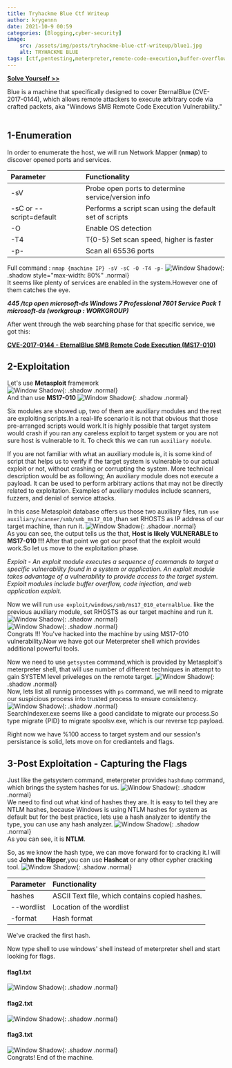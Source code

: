 ```yaml
---
title: Tryhackme Blue Ctf Writeup
author: krygennn
date: 2021-10-9 00:59
categories: [Blogging,cyber-security]
image:
    src: /assets/img/posts/tryhackme-blue-ctf-writeup/blue1.jpg
    alt: TRYHACKME BLUE
tags: [ctf,pentesting,meterpreter,remote-code-execution,buffer-overflow,cracking]
---
```

[**Solve Yourself >>**](https://www.tryhackme.com/room/blue)

Blue is a machine that specifically designed to cover EternalBlue (CVE-2017-0144), 
which allows remote attackers to execute arbitrary code via crafted packets, 
aka "Windows SMB Remote Code Execution Vulnerability." 
<br>
<br>
## 1-Enumeration 

In order to enumerate the host, we will run Network Mapper (**nmap**) to discover opened ports and services.   

| Parameter              | Functionality                                          | 
|:-----------------------|:-------------------------------------------------------|
|-sV                     | Probe open ports to determine service/version info     |
|-sC or --script=default | Performs a script scan using the default set of scripts|
|-O                      | Enable OS detection                                    |
|-T4                     | T{0-5} Set scan speed, higher is faster                |
|-p-                     | Scan all 65536 ports                                   |

Full command : `nmap {machine IP} -sV -sC -O -T4 -p-`
![Window Shadow](/assets/img/posts/tryhackme-blue-ctf-writeup/blue2.jpg){: .shadow style="max-width: 80%" .normal} 
<br>
It seems like plenty of services are enabled in the system.However one of them catches the eye.

_**445 /tcp open microsoft-ds Windows 7 Professional 7601 Service Pack 1 microsoft-ds (workgroup : WORKGROUP)**_ 

After went through the web searching phase for that specific service, we got this:

[**CVE-2017-0144 - EternalBlue SMB Remote Code Execution (MS17-010)**](https://cve.mitre.org/cgi-bin/cvename.cgi?name=CVE-2017-0144)
<br>

## 2-Exploitation 

Let's use **Metasploit** framework
<br>
![Window Shadow](/assets/img/posts/tryhackme-blue-ctf-writeup/blue3.jpg){: .shadow .normal}
<br>
And than use **MS17-010**
![Window Shadow](/assets/img/posts/tryhackme-blue-ctf-writeup/blue4.jpg){: .shadow .normal}
<br>

Six modules are showed up, two of them are auxiliary modules and the rest are exploiting scripts.In a real-life scenario it is not that obvious that those pre-arranged scripts would work.It is highly possible that target system would crash if you ran any careless exploit to target system or you are not sure host is vulnerable to it. To check this we can run `auxiliary module`.

If you are not familiar with what an auxiliary module is, it is some kind of script that helps us to verify if the target system is vulnerable to our actual exploit or not, without crashing or corrupting the system.
More technical description would be as following; An auxiliary module does not execute a payload. It can be used to perform arbitrary actions that may not be directly related to exploitation. Examples of auxiliary modules include scanners, fuzzers, and denial of service attacks. 
 
In this case Metasploit database offers us those two auxiliary files, run  `use auxiliary/scanner/smb/smb_ms17_010` ,than set RHOSTS  as IP address of  our target machine, than run it.
![Window Shadow](/assets/img/posts/tryhackme-blue-ctf-writeup/blue5.jpg){: .shadow .normal}
<br>
As you can see, the output tells us the that, **Host is likely VULNERABLE to MS17-010 !!!** 
After that point we got our proof that the exploit would work.So let us move to the exploitation phase.
 
_Exploit - An exploit module executes a sequence of commands to target a specific vulnerability found in a system or application. An exploit module takes advantage of a vulnerability to provide access to the target system. Exploit modules include buffer overflow, code injection, and web application exploit._
 
Now we will run `use exploit/windows/smb/ms17_010_eternalblue`. like the previous auxiliary module, set RHOSTS as our target machine and run it.
![Window Shadow](/assets/img/posts/tryhackme-blue-ctf-writeup/blue6.jpg){: .shadow .normal}
<br>
![Window Shadow](/assets/img/posts/tryhackme-blue-ctf-writeup/blue7.jpg){: .shadow .normal}
<br>
Congrats !!! You've hacked into the machine by using MS17-010 vulnerability.Now we have got our Meterpreter shell which provides additional powerful tools. 
 
Now we need to use `getsystem` command,which is provided by Metasploit's meterpreter shell, that will use number of different techniques in attempt to gain SYSTEM level priveleges on the remote target. 
![Window Shadow](/assets/img/posts/tryhackme-blue-ctf-writeup/blue8.jpg){: .shadow .normal}
<br>
Now, lets list all runnig processes with `ps` command, we will need to migrate our suspicious process into trusted process to ensure consistency.
![Window Shadow](/assets/img/posts/tryhackme-blue-ctf-writeup/blue9.jpg){: .shadow .normal}
<br>
SearchIndexer.exe seems like a good candidate to migrate our process.So type migrate {PID} to migrate spoolsv.exe, which is our reverse tcp payload.

Right now we have %100 access to target system and our session's persistance is solid, lets move on for crediantels and flags.
<br>

## 3-Post Exploitation - Capturing the Flags 
Just like the getsystem command, meterpreter provides `hashdump` command, which brings the system hashes for us.
![Window Shadow](/assets/img/posts/tryhackme-blue-ctf-writeup/blue10.jpg){: .shadow .normal}
<br>
We need to find out what kind of hashes they are. It is easy to tell they are NTLM hashes, because Windows is using NTLM hashes for system as default but for the best practice, lets use a hash analyzer to identify the type, you can use any hash analyzer.
![Window Shadow](/assets/img/posts/tryhackme-blue-ctf-writeup/blue11.jpg){: .shadow .normal}
<br>
As you can see, it is **NTLM**.

So, as we know the hash type, we can move forward for to cracking it.I will use **John the Ripper**,you can use **Hashcat** or any other cypher cracking tool.
![Window Shadow](/assets/img/posts/tryhackme-blue-ctf-writeup/blue12.jpg){: .shadow .normal}
<br>

| Parameter                    | Functionality                                 | 
|:-----------------------------|:----------------------------------------------|
|hashes                        | ASCII Text file, which contains copied hashes.|
|--wordlist                    | Location of the wordlist                      |
|-format                       | Hash format                                   |

We've cracked the first hash.

Now type shell to use windows' shell instead of meterpreter shell and start looking for flags.
#### flag1.txt
![Window Shadow](/assets/img/posts/tryhackme-blue-ctf-writeup/blue13.jpg){: .shadow .normal}
<br>
#### flag2.txt
![Window Shadow](/assets/img/posts/tryhackme-blue-ctf-writeup/blue14.jpg){: .shadow .normal}
<br>
#### flag3.txt
![Window Shadow](/assets/img/posts/tryhackme-blue-ctf-writeup/blue15.jpg){: .shadow .normal}
<br>
Congrats! End of the machine.


